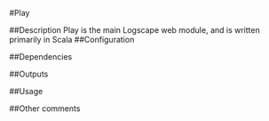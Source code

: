 #Play

##Description
Play is the main Logscape web module, and is written primarily in Scala
##Configuration

##Dependencies

##Outputs

##Usage

##Other comments